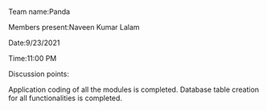 Team name:Panda

Members present:Naveen Kumar Lalam

Date:9/23/2021

Time:11:00 PM

Discussion points:

Application coding of all the modules is completed.
Database table creation for all functionalities is completed.
